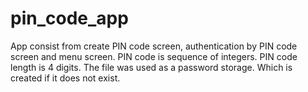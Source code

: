 # pin_code_app

App consist from create PIN code screen, authentication by PIN code screen and menu screen.
PIN code is sequence of integers. PIN code length is 4 digits.
The file was used as a password storage. Which is created if it does not exist.

